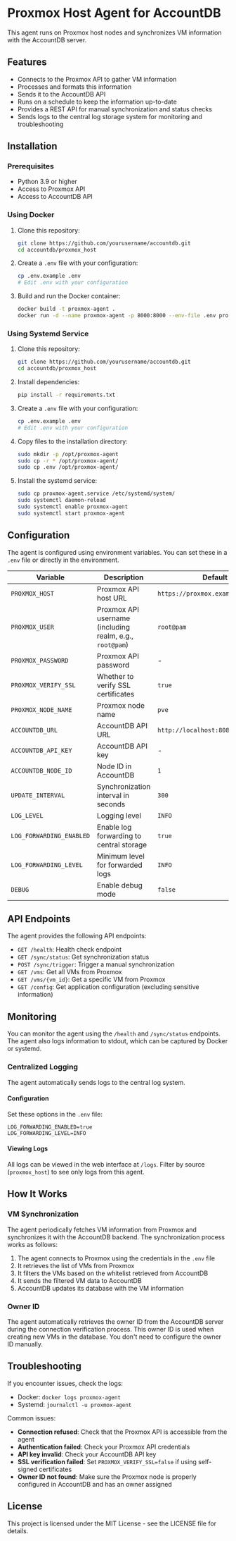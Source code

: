 # Proxmox Host Agent for AccountDB

This agent runs on Proxmox host nodes and synchronizes VM information with the AccountDB server.

## Features

- Connects to the Proxmox API to gather VM information
- Processes and formats this information
- Sends it to the AccountDB API
- Runs on a schedule to keep the information up-to-date
- Provides a REST API for manual synchronization and status checks
- Sends logs to the central log storage system for monitoring and troubleshooting

## Installation

### Prerequisites

- Python 3.9 or higher
- Access to Proxmox API
- Access to AccountDB API

### Using Docker

1. Clone this repository:
   ```bash
   git clone https://github.com/yourusername/accountdb.git
   cd accountdb/proxmox_host
   ```

2. Create a `.env` file with your configuration:
   ```bash
   cp .env.example .env
   # Edit .env with your configuration
   ```

3. Build and run the Docker container:
   ```bash
   docker build -t proxmox-agent .
   docker run -d --name proxmox-agent -p 8000:8000 --env-file .env proxmox-agent
   ```

### Using Systemd Service

1. Clone this repository:
   ```bash
   git clone https://github.com/yourusername/accountdb.git
   cd accountdb/proxmox_host
   ```

2. Install dependencies:
   ```bash
   pip install -r requirements.txt
   ```

3. Create a `.env` file with your configuration:
   ```bash
   cp .env.example .env
   # Edit .env with your configuration
   ```

4. Copy files to the installation directory:
   ```bash
   sudo mkdir -p /opt/proxmox-agent
   sudo cp -r * /opt/proxmox-agent/
   sudo cp .env /opt/proxmox-agent/
   ```

5. Install the systemd service:
   ```bash
   sudo cp proxmox-agent.service /etc/systemd/system/
   sudo systemctl daemon-reload
   sudo systemctl enable proxmox-agent
   sudo systemctl start proxmox-agent
   ```

## Configuration

The agent is configured using environment variables. You can set these in a `.env` file or directly in the environment.

| Variable | Description | Default |
|----------|-------------|---------|
| `PROXMOX_HOST` | Proxmox API host URL | `https://proxmox.example.com:8006` |
| `PROXMOX_USER` | Proxmox API username (including realm, e.g., `root@pam`) | `root@pam` |
| `PROXMOX_PASSWORD` | Proxmox API password | - |
| `PROXMOX_VERIFY_SSL` | Whether to verify SSL certificates | `true` |
| `PROXMOX_NODE_NAME` | Proxmox node name | `pve` |
| `ACCOUNTDB_URL` | AccountDB API URL | `http://localhost:8080` |
| `ACCOUNTDB_API_KEY` | AccountDB API key | - |
| `ACCOUNTDB_NODE_ID` | Node ID in AccountDB | `1` |
| `UPDATE_INTERVAL` | Synchronization interval in seconds | `300` |
| `LOG_LEVEL` | Logging level | `INFO` |
| `LOG_FORWARDING_ENABLED` | Enable log forwarding to central storage | `true` |
| `LOG_FORWARDING_LEVEL` | Minimum level for forwarded logs | `INFO` |
| `DEBUG` | Enable debug mode | `false` |

## API Endpoints

The agent provides the following API endpoints:

- `GET /health`: Health check endpoint
- `GET /sync/status`: Get synchronization status
- `POST /sync/trigger`: Trigger a manual synchronization
- `GET /vms`: Get all VMs from Proxmox
- `GET /vms/{vm_id}`: Get a specific VM from Proxmox
- `GET /config`: Get application configuration (excluding sensitive information)

## Monitoring

You can monitor the agent using the `/health` and `/sync/status` endpoints. The agent also logs information to stdout, which can be captured by Docker or systemd.

### Centralized Logging

The agent automatically sends logs to the central log system.

#### Configuration

Set these options in the `.env` file:

```
LOG_FORWARDING_ENABLED=true
LOG_FORWARDING_LEVEL=INFO
```

#### Viewing Logs

All logs can be viewed in the web interface at `/logs`. Filter by source (`proxmox_host`) to see only logs from this agent.

## How It Works

### VM Synchronization

The agent periodically fetches VM information from Proxmox and synchronizes it with the AccountDB backend. The synchronization process works as follows:

1. The agent connects to Proxmox using the credentials in the `.env` file
2. It retrieves the list of VMs from Proxmox
3. It filters the VMs based on the whitelist retrieved from AccountDB
4. It sends the filtered VM data to AccountDB
5. AccountDB updates its database with the VM information

### Owner ID

The agent automatically retrieves the owner ID from the AccountDB server during the connection verification process. This owner ID is used when creating new VMs in the database. You don't need to configure the owner ID manually.

## Troubleshooting

If you encounter issues, check the logs:

- Docker: `docker logs proxmox-agent`
- Systemd: `journalctl -u proxmox-agent`

Common issues:

- **Connection refused**: Check that the Proxmox API is accessible from the agent
- **Authentication failed**: Check your Proxmox API credentials
- **API key invalid**: Check your AccountDB API key
- **SSL verification failed**: Set `PROXMOX_VERIFY_SSL=false` if using self-signed certificates
- **Owner ID not found**: Make sure the Proxmox node is properly configured in AccountDB and has an owner assigned

## License

This project is licensed under the MIT License - see the LICENSE file for details.
